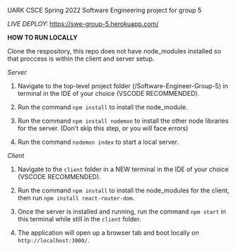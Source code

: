 UARK CSCE Spring 2022 Software Engineering project for group 5

*LIVE DEPLOY:* https://swe-group-5.herokuapp.com/

**HOW TO RUN LOCALLY**

Clone the respository, this repo does not have node_modules installed so that proccess is within the client and server setup.

*Server*

1) Navigate to the top-level project folder (/Software-Engineer-Group-5) in terminal in the IDE of your choice (VSCODE RECOMMENDED). 

2) Run the command `npm install` to install the node_module.

3) Run the command `npm install nodemon` to install the other node libraries for the server. (Don't skip this step, or you will face errors)

4) Run the command `nodemon index` to start a local server.

*Client*

1) Navigate to the `client` folder in a NEW terminal in the IDE of your choice (VSCODE RECOMMENDED).

2) Run the command `npm install` to install the node_modules for the client, then run `npm install react-router-dom`.

3) Once the server is installed and running, run the command `npm start` in this terminal while still in the `client` folder.

4) The application will open up a browser tab and boot locally on `http://localhost:3000/`.



